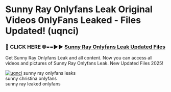 # Sunny Ray Onlyfans Leak Original Videos 0nlyFans Leaked - Files Updated! (uqnci)

<h3>🔴 CLICK HERE 🌐==►► <a href="https://tinyurl.com/x26r9saj" rel="nofollow">Sunny Ray Onlyfans Leak Updated Files</a></h3>

Get Sunny Ray Onlyfans Leak and all content. Now you can access all videos and pictures of Sunny Ray Onlyfans Leak. New Updated Files 2025!

[![uqnci](https://i.imgur.com/LkgZPqh.gif)](https://tinyurl.com/x26r9saj)
sunny ray onlyfans leaks<br>
sunny christina onlyfans<br>
sunny ray leaked onlyfans